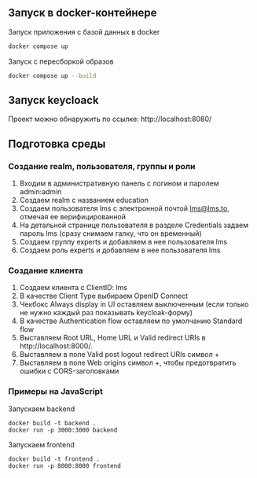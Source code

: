 ## Запуск в docker-контейнере

Запуск приложения с базой данных в docker

```bash
docker compose up
```

Запуск с пересборкой образов

```bash
docker compose up --build
```

## Запуск keycloack

Проект можно обнаружить по ссылке: http://localhost:8080/

## Подготовка среды

### Создание realm, пользователя, группы и роли

1. Входим в административную панель с логином и паролем admin:admin
2. Создаем realm с названием education
3. Создаем пользователя lms с электронной почтой lms@lms.to, отмечая ее верифицированной
4. На детальной странице пользователя в разделе Credentials задаем пароль lms (сразу снимаем галку, что он временный)
5. Создаем группу experts и добавляем в нее пользователя lms
6. Создаем роль experts и добавляем в нее пользователя lms

### Создание клиента

1. Создаем клиента с ClientID: lms
2. В качестве Client Type выбираем OpenID Connect
3. Чекбокс Always display in UI оставляем выключенным (если только не нужно каждый раз показывать keycloak-форму)
4. В качестве Authentication flow оставляем по умолчанию Standard flow
5. Выставляем Root URL, Home URL и Valid redirect URIs в http://localhost:8000/.
6. Выставляем в поле Valid post logout redirect URIs символ +
7. Выставляем в поле Web origins символ +, чтобы предотвратить ошибки с CORS-заголовками

### Примеры на JavaScript

Запускаем backend

```
docker build -t backend .
docker run -p 3000:3000 backend
```

Запускаем frontend

```
docker build -t frontend .
docker run -p 8000:8000 frontend
```